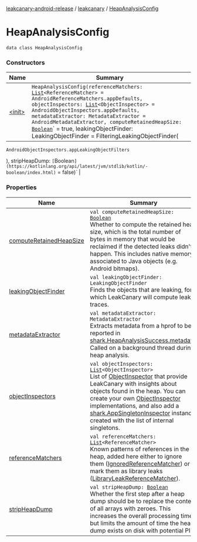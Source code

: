 [leakcanary-android-release](../../index.md) / [leakcanary](../index.md) / [HeapAnalysisConfig](./index.md)

# HeapAnalysisConfig

`data class HeapAnalysisConfig`

### Constructors

| Name | Summary |
|---|---|
| [&lt;init&gt;](-init-.md) | `HeapAnalysisConfig(referenceMatchers: `[`List`](https://kotlinlang.org/api/latest/jvm/stdlib/kotlin.collections/-list/index.html)`<ReferenceMatcher> = AndroidReferenceMatchers.appDefaults, objectInspectors: `[`List`](https://kotlinlang.org/api/latest/jvm/stdlib/kotlin.collections/-list/index.html)`<ObjectInspector> = AndroidObjectInspectors.appDefaults, metadataExtractor: MetadataExtractor = AndroidMetadataExtractor, computeRetainedHeapSize: `[`Boolean`](https://kotlinlang.org/api/latest/jvm/stdlib/kotlin/-boolean/index.html)` = true, leakingObjectFinder: LeakingObjectFinder = FilteringLeakingObjectFinder(
    AndroidObjectInspectors.appLeakingObjectFilters
  ), stripHeapDump: `[`Boolean`](https://kotlinlang.org/api/latest/jvm/stdlib/kotlin/-boolean/index.html)` = false)` |

### Properties

| Name | Summary |
|---|---|
| [computeRetainedHeapSize](compute-retained-heap-size.md) | `val computeRetainedHeapSize: `[`Boolean`](https://kotlinlang.org/api/latest/jvm/stdlib/kotlin/-boolean/index.html)<br>Whether to compute the retained heap size, which is the total number of bytes in memory that would be reclaimed if the detected leaks didn't happen. This includes native memory associated to Java objects (e.g. Android bitmaps). |
| [leakingObjectFinder](leaking-object-finder.md) | `val leakingObjectFinder: LeakingObjectFinder`<br>Finds the objects that are leaking, for which LeakCanary will compute leak traces. |
| [metadataExtractor](metadata-extractor.md) | `val metadataExtractor: MetadataExtractor`<br>Extracts metadata from a hprof to be reported in [shark.HeapAnalysisSuccess.metadata](#). Called on a background thread during heap analysis. |
| [objectInspectors](object-inspectors.md) | `val objectInspectors: `[`List`](https://kotlinlang.org/api/latest/jvm/stdlib/kotlin.collections/-list/index.html)`<ObjectInspector>`<br>List of [ObjectInspector](#) that provide LeakCanary with insights about objects found in the heap. You can create your own [ObjectInspector](#) implementations, and also add a [shark.AppSingletonInspector](#) instance created with the list of internal singletons. |
| [referenceMatchers](reference-matchers.md) | `val referenceMatchers: `[`List`](https://kotlinlang.org/api/latest/jvm/stdlib/kotlin.collections/-list/index.html)`<ReferenceMatcher>`<br>Known patterns of references in the heap, added here either to ignore them ([IgnoredReferenceMatcher](#)) or to mark them as library leaks ([LibraryLeakReferenceMatcher](#)). |
| [stripHeapDump](strip-heap-dump.md) | `val stripHeapDump: `[`Boolean`](https://kotlinlang.org/api/latest/jvm/stdlib/kotlin/-boolean/index.html)<br>Whether the first step after a heap dump should be to replace the content of all arrays with zeroes. This increases the overall processing time but limits the amount of time the heap dump exists on disk with potential PII. |
